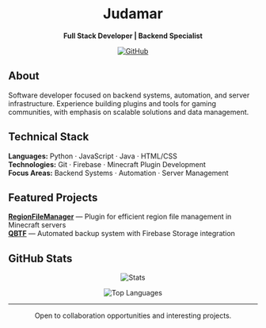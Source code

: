 <div align="center">

# Judamar

**Full Stack Developer | Backend Specialist**

[![GitHub](https://img.shields.io/badge/GitHub-judamar-181717?style=flat&logo=github)](https://github.com/judamar)

</div>

## About

Software developer focused on backend systems, automation, and server infrastructure. Experience building plugins and tools for gaming communities, with emphasis on scalable solutions and data management.

## Technical Stack

**Languages:** Python · JavaScript · Java · HTML/CSS  
**Technologies:** Git · Firebase · Minecraft Plugin Development  
**Focus Areas:** Backend Systems · Automation · Server Management

## Featured Projects

**[RegionFileManager](https://github.com/judamar/RegionFileManager)** — Plugin for efficient region file management in Minecraft servers  
**[QBTF](https://github.com/judamar/QBTF)** — Automated backup system with Firebase Storage integration  

## GitHub Stats

<div align="center">

![Stats](https://github-readme-stats.vercel.app/api?username=judamar&show_icons=true&theme=dark&hide_border=true&bg_color=0d1117&title_color=58a6ff&text_color=c9d1d9&icon_color=58a6ff)

![Top Languages](https://github-readme-stats.vercel.app/api/top-langs/?username=judamar&layout=compact&theme=dark&hide_border=true&bg_color=0d1117&title_color=58a6ff&text_color=c9d1d9)

</div>

---

<div align="center">

Open to collaboration opportunities and interesting projects.

</div>